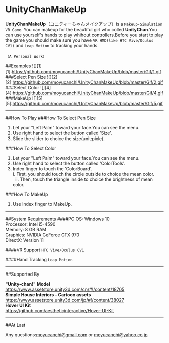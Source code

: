 # UnityChanMakeUp

**UnityChanMakeUp**（ユニティーちゃんメイクアップ）is a `Makeup-Simulation VR Game`. You can makeup for the beautiful girl who colled **UnityChan**.You can use yourself's hands to play whihout controllers.Before you start to play the game you should make sure you have `VR HMD(like HTC Vive/Oculus CV1)` and `Leap Motion` to tracking your hands.<br>
<br>`（A Personal Work）`

##Examples
![][1]
[1]:https://github.com/moyucanchi/UnityChanMakeUp/blob/master/Gif/1.gif
###Select Pen Size
![][2]
[2]:https://github.com/moyucanchi/UnityChanMakeUp/blob/master/Gif/2.gif
###Select Color
![][4]
[4]:https://github.com/moyucanchi/UnityChanMakeUp/blob/master/Gif/4.gif
###MakeUp
![][5]
[5]:https://github.com/moyucanchi/UnityChanMakeUp/blob/master/Gif/5.gif
___
##How To Play
###How To Select Pen Size

  1. Let your "Left Palm"  toward your face.You can see the menu. <br>
  2. Use  right hand to select the button called 'Size'. <br>
  3. Slide the slider to choice the size(unit:pixle). <br>
  
###How To Select Color

  1. Let your "Left Palm"  toward your face.You can see the menu. <br>
  2. Use right hand to select the button called 'ColorTools'. <br>
  3. Index finger to touch the 'ColorBoard'. <br>
    i. First, you should touch the circle outside to choice the mean color.<br>
   ii. Then, touch the triangle inside to choice the brightness of mean color.<br>

###How To MakeUp

   1. Use Index finger to MakeUp. <br>
   
___

##System Requirements 
####PC
OS: Windows 10 <br>
Processor: Intel i5-4590 <br>
Memory: 8 GB RAM <br>
Graphics: NVIDIA GeForce GTX 970 <br>
DirectX: Version 11 <br>

####VR Support
`HTC Vive/Oculus CV1`

####Hand Tracking
`Leap Motion`
___
##Supported By

**"Unity-chan!" Model**<br>
https://www.assetstore.unity3d.com/cn/#!/content/18705<br>
**Simple House Interiors - Cartoon assets**<br>
https://www.assetstore.unity3d.com/jp/#!/content/38027<br>
**Hover UI Kit**<br>
https://github.com/aestheticinteractive/Hover-UI-Kit<br>

___

##At Last

Any questions:moyucanchi@gmail.com or moyucanchi@yahoo.co.jp

